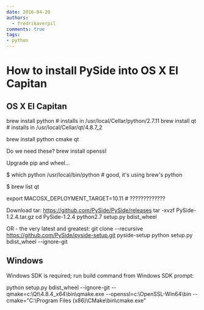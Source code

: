 ```yaml
---
date: 2016-04-20
authors:
  - fredrikaverpil
comments: true
tags:
- python
---
```


# How to install PySide into OS X El Capitan

<!-- more -->

## OS X El Capitan

brew install python  # installs in /usr/local/Cellar/python/2.7.11
brew install qt  # installs in /usr/local/Cellar/qt/4.8.7_2

brew install python cmake qt

Do we need these?
brew install openssl

Upgrade pip and wheel...

$ which python
/usr/local/bin/python  # good, it's using brew's python

$ brew list qt

export MACOSX_DEPLOYMENT_TARGET=10.11  # ?????????????

Download tar:
https://github.com/PySide/PySide/releases
tar -xvzf PySide-1.2.4.tar.gz
cd PySide-1.2.4
python2.7 setup.py bdist_wheel

OR - the very latest and greatest:
git clone --recursive https://github.com/PySide/pyside-setup.git pyside-setup
python setup.py bdist_wheel --ignore-git





## Windows

Windows SDK is required; run build command from Windows SDK prompt:

python setup.py bdist_wheel --ignore-git --qmake=c:\Qt\4.8.4_x64\bin\qmake.exe --openssl=c:\OpenSSL-Win64\bin --cmake="C:\Program Files (x86)\CMake\bin\cmake.exe"